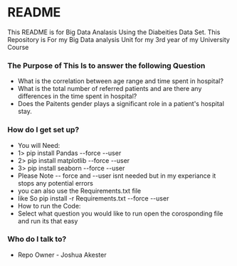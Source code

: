 # README

This README is for Big Data Analasis Using the Diabeities Data Set.
This Repository is For my Big Data analysis Unit for my 3rd year of my University Course


### The Purpose of This Is to answer the following Question

- What is the correlation between age range and time spent in hospital?
- What is the total number of referred patients and are there any differences in the time spent in hospital?
- Does the Paitents gender plays a significant role in a patient's hospital stay.

### How do I get set up?

- You will Need:
- 1> pip install Pandas --force --user
- 2> pip install matplotlib --force --user
- 3> pip install seaborn --force --user
- Please Note -- force and --user isnt needed but in my experiance it stops any potential errors
- you can also use the Requirements.txt file
- like So pip install -r Requirements.txt --force --user
- How to run the Code:
- Select what question you would like to run open the corosponding file and run its that easy

### Who do I talk to?

- Repo Owner - Joshua Akester
